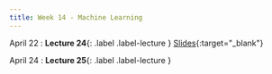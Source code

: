 ```yaml
---
title: Week 14 - Machine Learning
---
```


April 22
: **Lecture 24**{: .label .label-lecture } [Slides](https://docs.google.com/presentation/d/1unMT4tlKxMhETgrf9B1sq751_ZV0TcMtBSaujwDM_gI/edit?usp=sharing){:target="_blank"}

April 24
: **Lecture 25**{: .label .label-lecture }
